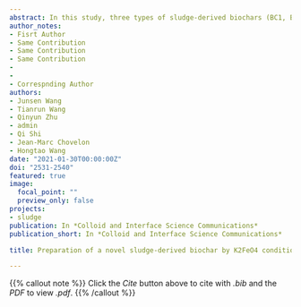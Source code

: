```yaml
---
abstract: In this study, three types of sludge-derived biochars (BC1, BC2 and BC3) were prepared by 1) original sludge, 2) sludge after K2FeO4 conditioning, and 3) sludge after acidification + K2FeO4 conditioning. The results show that the biochar prepared from the conditioned sludge has additional functional groups, and its Pb2+ removal effect is greatly enhanced. The concentration of Pb2+ in the effluent can be reduced to <0.06 μg/L. The original sludge-derived biochar can only remove at most 58.02% of Pb2+. The maximum adsorption capacity of BC3 is six times greater than that of BC1. The ion exchange effect of Ca2+ and Mg2+ on the biochar surface and the complexation of free -OH or -COOH functional groups lead to an excellent adsorption effect on Pb2+. The sludge-derived biochar prepared after the conditioning of K2FeO4 can realize efficient removal of Pb2+, providing new initiatives for subsequent sludge resource utilization. .
author_notes:
- Fisrt Author
- Same Contribution
- Same Contribution
- Same Contribution
-
-
- Correspnding Author
authors:
- Junsen Wang
- Tianrun Wang
- Qinyun Zhu
- admin
- Qi Shi
- Jean-Marc Chovelon
- Hongtao Wang
date: "2021-01-30T00:00:00Z"
doi: "2531-2540"
featured: true
image:
  focal_point: ""
  preview_only: false
projects:
- sludge
publication: In *Colloid and Interface Science Communications*
publication_short: In *Colloid and Interface Science Communications*

title: Preparation of a novel sludge-derived biochar by K2FeO4 conditioning to enhance the removal of Pb2+.

---
```


{{% callout note %}}
Click the _Cite_ button above to cite with _.bib_ and the _PDF_ to view _.pdf_.
{{% /callout %}}
